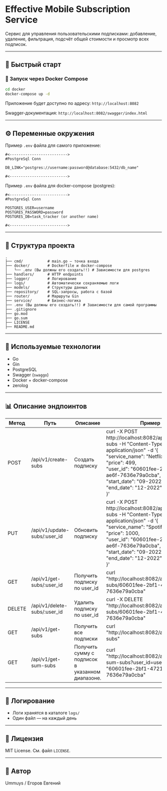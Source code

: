 
# Effective Mobile Subscription Service

Сервис для управления пользовательскими подписками: добавление, удаление, фильтрация, подсчёт общей стоимости и просмотр всех подписок.

---

## 🚀 Быстрый старт

### 🔧 Запуск через Docker Compose

```bash
cd docker
docker-compose up -d
```

Приложение будет доступно по адресу:
`http://localhost:8082`

Swagger-документация:
`http://localhost:8082/swagger/index.html`

---

## ⚙️ Переменные окружения

Пример `.env` файла для самого приложение:

```
#<-------------------------->
#PostgreSql Conn

DB_LINK="postgres://username:password@database:5432/db_name"

#<-------------------------->

```

Пример `.env` файла для docker-compose (postgres):

```
#<-------------------------->
#PostgreSql Conn

POSTGRES_USER=username
POSTGRES_PASSWORD=password
POSTGRES_DB=task_tracker (or another name)

#<-------------------------->
```


---

## 📂 Структура проекта

```
.
├── cmd/           # main.go — точка входа
├── docker/        # Dockerfile и docker-compose
│	└── .env (Вы должны его создать!!) # Зависимости для postgres
├── handlers/      # HTTP endpoints
├── logger/        # Логирование
├── logs/          # Автоматически сохраняемые логи
├── models/        # Структуры данных
├── repository/    # SQL-запросы, работа с базой
├── router/        # Маршруты Gin
├── service/       # Бизнес-логика
├── .env (Вы должны его создать!!) # Зависимости для самой программы
├── .gitignore
├── go.mod
├── go.sum
├── LICENSE
├── README.md
```

---

## 🧩 Используемые технологии

- Go
- Gin
- PostgreSQL
- Swagger (`swaggo`)
- Docker + docker-compose
- zerolog

---

## 📊 Описание эндпоинтов

| Метод | Путь                     | Описание                                                                               | Пример                                                                                                                                                                                                                                                                     |
| ---------- | ---------------------------- | ---------------------------------------------------------------------------------------------- | -------------------------------------------------------------------------------------------------------------------------------------------------------------------------------------------------------------------------------------------------------------------------------- |
| POST       | /api/v1/create-subs          | Создать подписку                                                                | curl -X POST http://localhost:8082/api/v1/create-subs   -H "Content-Type: application/json"   -d '{<br />"service_name": "Netflix",<br />"price": 499,<br />"user_id": "60601fee-2bf1-4721-ae6f-7636e79a0cba",<br />"start_date": "09-2022",<br />"end_date": "12-2022"<br />}'  |
| PUT        | /api/v1/update-subs/:user_id | Обновить подписку                                                              | curl -X POST http://localhost:8082/api/v1/create-subs   -H "Content-Type: application/json"   -d '{<br />"service_name": "Spotify",<br />"price": 1000,<br />"user_id": "60601fee-2bf1-4721-ae6f-7636e79a0cba",<br />"start_date": "09-2022",<br />"end_date": "12-2022"<br />}' |
| GET        | /api/v1/get-subs/:user_id    | Получить подписку по user_id                                                 | curl "http://localhost:8082/api/v1/get-subs/60601fee-2bf1-4721-ae6f-7636e79a0cba"                                                                                                                                                                                                |
| DELETE     | /api/v1/delete-subs/:user_id | Удалить подписку по user_id                                                   | curl -X DELETE "http://localhost:8082/api/v1/delete-subs/60601fee-2bf1-4721-ae6f-7636e79a0cba"                                                                                                                                                                                   |
| GET        | /api/v1/get-subs             | Получить все подписки                                                       | curl "http://localhost:8082/api/v1/get-subs"                                                                                                                                                                                                                                     |
| GET        | /api/v1/get-sum-subs         | Получить сумму с подписок<br />в указанном диапазоне. | curl "http://localhost:8082/api/v1/get-sum-subs?user_id=user_id": "60601fee-2bf1-4721-ae6f-7636e79a0cba"                                                                                                                                                                         |

---

## 🐛 Логирование

- Логи хранятся в каталоге `logs/`
- Один файл — на каждый день

---

## 📄 Лицензия

MIT License. См. файл `LICENSE`.

---

## 📄 Автор

Ummuys / Егоров Евгений
